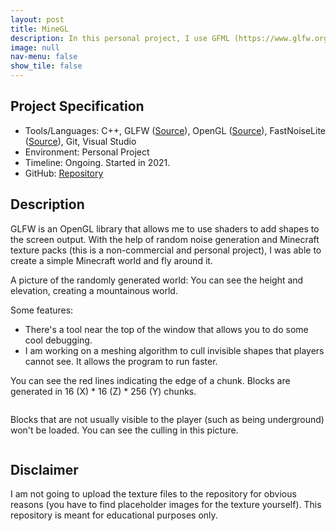 ```yaml
---
layout: post
title: MineGL
description: In this personal project, I use GFML (https://www.glfw.org/) and OpenGL (https://learnopengl.com/) in an attempt to make a small version of Minecraft.
image: null
nav-menu: false
show_tile: false
---
```


## Project Specification
<ul>
  <li>Tools/Languages: C++, GLFW (<a href="https://www.glfw.org/">Source</a>), OpenGL (<a href="https://github.com/Auburn/FastNoiseLite">Source</a>), FastNoiseLite (<a href="https://github.com/Auburn/FastNoiseLite">Source</a>), Git, Visual Studio</li>
  <li>Environment: Personal Project</li>
  <li>Timeline: Ongoing. Started in 2021.</li>
  <li>GitHub: <a href="https://github.com/namdo1225/MineGL">Repository</a></li>
</ul>

## Description

GLFW is an OpenGL library that allows me to use shaders to add shapes to the screen output. With the help of random noise generation and Minecraft texture packs (this is a non-commercial and personal project), I was able to create a simple Minecraft world and fly around it.

A picture of the randomly generated world: You can see the height and elevation, creating a mountainous world.
<img src="{% link images/projects_media/20230526_minegl/00.png %}" alt="" data-position="center center" />

Some features:
<ul>
  <li>There's a tool near the top of the window that allows you to do some cool debugging.</li>
  <li>I am working on a meshing algorithm to cull invisible shapes that players cannot see. It allows the program to run faster.</li>
</ul>

You can see the red lines indicating the edge of a chunk. Blocks are generated in 16 (X) * 16 (Z) * 256 (Y) chunks.

<img src="{% link images/projects_media/20230526_minegl/02.png %}" alt="" data-position="center center" />

Blocks that are not usually visible to the player (such as being underground) won't be loaded.
You can see the culling in this picture.

<img src="{% link images/projects_media/20230526_minegl/01.png %}" alt="" data-position="center center" />

## Disclaimer

I am not going to upload the texture files to the repository for obvious reasons (you have to find placeholder images for the texture yourself). This repository is meant for educational purposes only.
